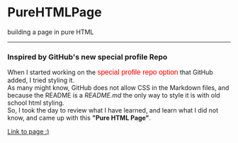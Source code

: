 # PureHTMLPage
building a page in pure HTML

---

### Inspired by GitHub's new special profile Repo
<p bgcolor="red" color="green">
When I started working on the <font face="Verdana, Geneva, sans-serif" color="red" size="3">special profile repo option</font> that GitHub added, I tried styling it. <br />
As many might know, GitHub does not allow CSS in the Markdown files, and because the README is a <em>README.md</em> the only way to style it is with old school html styling. <br />
So, I took the day to review what I have learned, and learn what I did not know, and came up with this <strong>"Pure HTML Page"</strong>.
</p>

<a href="http://pure-html-page.surge.sh/" title="Enjoy!" alt="link">Link to page :)</a>